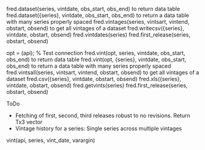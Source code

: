 fred.dataset(series, vintdate, obs\_start, obs\_end)        to return data table
fred.dataset({series}, vintdate, obs\_start, obs\_end)      to return a data table with many series properly spaced
fred.vintages(series, vintsart, vintend, obstart, obsend)   to get all vintages of a dataset
fred.writecsv({series}, vintdate, obstart, obsend)
fred.vintdates(series)
fred.first\_release(series, obstart, obsend)


opt = (api); % Test connection
fred.vint(opt, series, vintdate, obs\_start, obs\_end)        to return data table
fred.vint(opt, {series}, vintdate, obs\_start, obs\_end)      to return a data table with many series properly spaced
fred.vintsall(series, vintsart, vintend, obstart, obsend)   to get all vintages of a dataset
fred.csv({series}, vintdate, obstart, obsend)
fred.xls({series}, vintdate, obstart, obsend)
fred.getvints(series)
fred.first\_release(series, obstart, obsend)

ToDo
- Fetching of first, second, third releases robust to no revisions.
  Return Tx3 vector
- Vintage history for a series: Single series across multiple vintages

vint(api, series, vint_date, varargin)
